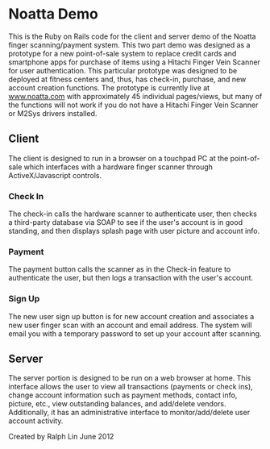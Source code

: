 # Noatta Demo

This is the Ruby on Rails code for the client and server
demo of the Noatta finger scanning/payment system. This two part
demo was designed as a prototype for a new point-of-sale 
system to replace credit cards and smartphone apps for 
purchase of items using a Hitachi Finger Vein Scanner for user
authentication. This particular prototype was designed to 
be deployed at fitness centers and, thus, has check-in, 
purchase, and new account creation functions. The prototype
is currently live at www.noatta.com with approximately 45
individual pages/views, but many of the functions will not work 
if you do not have a Hitachi Finger Vein Scanner or M2Sys 
drivers installed.

## Client

The client is designed to run in a browser on a touchpad PC 
at the point-of-sale which interfaces with a hardware finger
scanner through ActiveX/Javascript controls. 

### Check In

The check-in calls the hardware scanner to authenticate user, 
then checks a third-party database via SOAP to see if the user's 
account is in good standing, and then displays splash page with user
picture and account info.

### Payment

The payment button calls the scanner as in the Check-in feature to
authenticate the user, but then logs a transaction with the user's 
account.

### Sign Up

The new user sign up button is for new account creation and associates
a new user finger scan with an account and email address. The system
will email you with a temporary password to set up your account after
scanning.

## Server

The server portion is designed to be run on a web browser at home. This
interface allows the user to view all transactions (payments or check ins),
change account information such as payment methods, contact info, picture, 
etc., view outstanding balances, and add/delete vendors. Additionally,
it has an administrative interface to monitor/add/delete user account 
activity.




Created by Ralph Lin
June 2012